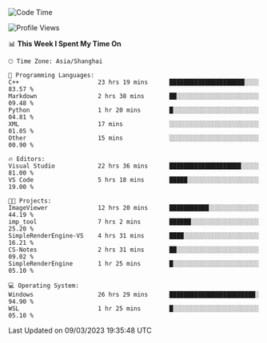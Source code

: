 <!--START_SECTION:waka-->
![Code Time](http://img.shields.io/badge/Code%20Time-750%20hrs%2018%20mins-blue)

![Profile Views](http://img.shields.io/badge/Profile%20Views-3-blue)

📊 **This Week I Spent My Time On** 

```text
🕑︎ Time Zone: Asia/Shanghai

💬 Programming Languages: 
C++                      23 hrs 19 mins      █████████████████████░░░░   83.57 % 
Markdown                 2 hrs 38 mins       ██░░░░░░░░░░░░░░░░░░░░░░░   09.48 % 
Python                   1 hr 20 mins        █░░░░░░░░░░░░░░░░░░░░░░░░   04.81 % 
XML                      17 mins             ░░░░░░░░░░░░░░░░░░░░░░░░░   01.05 % 
Other                    15 mins             ░░░░░░░░░░░░░░░░░░░░░░░░░   00.90 % 

🔥 Editors: 
Visual Studio            22 hrs 36 mins      ████████████████████░░░░░   81.00 % 
VS Code                  5 hrs 18 mins       █████░░░░░░░░░░░░░░░░░░░░   19.00 % 

🐱‍💻 Projects: 
ImageViewer              12 hrs 20 mins      ███████████░░░░░░░░░░░░░░   44.19 % 
imp_tool                 7 hrs 2 mins        ██████░░░░░░░░░░░░░░░░░░░   25.20 % 
SimpleRenderEngine-VS    4 hrs 31 mins       ████░░░░░░░░░░░░░░░░░░░░░   16.21 % 
CS-Notes                 2 hrs 31 mins       ██░░░░░░░░░░░░░░░░░░░░░░░   09.02 % 
SimpleRenderEngine       1 hr 25 mins        █░░░░░░░░░░░░░░░░░░░░░░░░   05.10 % 

💻 Operating System: 
Windows                  26 hrs 29 mins      ████████████████████████░   94.90 % 
WSL                      1 hr 25 mins        █░░░░░░░░░░░░░░░░░░░░░░░░   05.10 % 
```


 Last Updated on 09/03/2023 19:35:48 UTC
<!--END_SECTION:waka-->